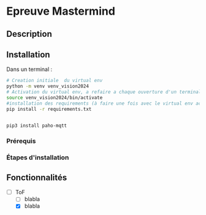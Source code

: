 # Epreuve Mastermind  

## Description 

## Installation

Dans un terminal : 
```bash
# Creation initiale  du virtual env
python -m venv venv_vision2024
# Activation du virtual env, a refaire a chaque ouverture d'un terminal
source venv_vision2024/bin/activate
#installation des requirements (à faire une fois avec le virtual env activé)
pip install -r requirements.txt


pip3 install paho-mqtt

```

### Prérequis

### Étapes d'installation

## Fonctionnalités

- [ ] ToF
    - [ ] blabla
    - [X] blabla